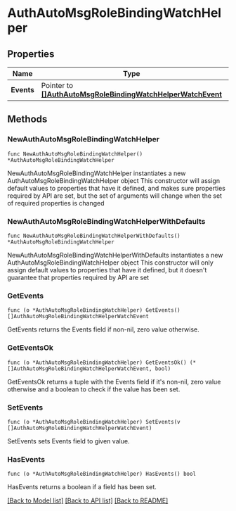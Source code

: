 # AuthAutoMsgRoleBindingWatchHelper

## Properties

Name | Type | Description | Notes
------------ | ------------- | ------------- | -------------
**Events** | Pointer to [**[]AuthAutoMsgRoleBindingWatchHelperWatchEvent**](AuthAutoMsgRoleBindingWatchHelperWatchEvent.md) |  | [optional] 

## Methods

### NewAuthAutoMsgRoleBindingWatchHelper

`func NewAuthAutoMsgRoleBindingWatchHelper() *AuthAutoMsgRoleBindingWatchHelper`

NewAuthAutoMsgRoleBindingWatchHelper instantiates a new AuthAutoMsgRoleBindingWatchHelper object
This constructor will assign default values to properties that have it defined,
and makes sure properties required by API are set, but the set of arguments
will change when the set of required properties is changed

### NewAuthAutoMsgRoleBindingWatchHelperWithDefaults

`func NewAuthAutoMsgRoleBindingWatchHelperWithDefaults() *AuthAutoMsgRoleBindingWatchHelper`

NewAuthAutoMsgRoleBindingWatchHelperWithDefaults instantiates a new AuthAutoMsgRoleBindingWatchHelper object
This constructor will only assign default values to properties that have it defined,
but it doesn't guarantee that properties required by API are set

### GetEvents

`func (o *AuthAutoMsgRoleBindingWatchHelper) GetEvents() []AuthAutoMsgRoleBindingWatchHelperWatchEvent`

GetEvents returns the Events field if non-nil, zero value otherwise.

### GetEventsOk

`func (o *AuthAutoMsgRoleBindingWatchHelper) GetEventsOk() (*[]AuthAutoMsgRoleBindingWatchHelperWatchEvent, bool)`

GetEventsOk returns a tuple with the Events field if it's non-nil, zero value otherwise
and a boolean to check if the value has been set.

### SetEvents

`func (o *AuthAutoMsgRoleBindingWatchHelper) SetEvents(v []AuthAutoMsgRoleBindingWatchHelperWatchEvent)`

SetEvents sets Events field to given value.

### HasEvents

`func (o *AuthAutoMsgRoleBindingWatchHelper) HasEvents() bool`

HasEvents returns a boolean if a field has been set.


[[Back to Model list]](../README.md#documentation-for-models) [[Back to API list]](../README.md#documentation-for-api-endpoints) [[Back to README]](../README.md)


